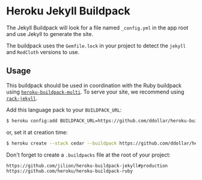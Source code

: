 # Heroku Jekyll Buildpack

The Jekyll Buildpack will look for a file named `_config.yml` in the app root
and use Jekyll to generate the site.

The buildpack uses the `Gemfile.lock` in your project to detect the `jekyll` and
`RedCloth` versions to use.

## Usage

This buildpack should be used in coordination with the Ruby buildpack using
[`heroku-buildpack-multi`](https://github.com/ddollar/heroku-buildpack-multi).
To serve your site, we recommend using
[`rack-jekyll`](http://rubygems.org/gems/rack-jekyll).

Add this language pack to your `BUILDPACK_URL`:
```bash
$ heroku config:add BUILDPACK_URL=https://github.com/ddollar/heroku-buildpack-multi.git
```

or, set it at creation time:
```bash
$ heroku create --stack cedar --buildpack https://github.com/ddollar/heroku-buildpack-multi.git
```

Don't forget to create a `.buildpacks` file at the root of your project:

```bash
https://github.com/jilion/heroku-buildpack-jekyll#production
https://github.com/heroku/heroku-buildpack-ruby
```
